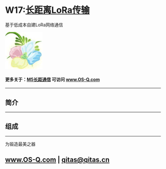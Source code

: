 ﻿# W17:[长距离LoRa传输](https://github.com/OS-Q/W17) 

基于低成本自建LoRa网络通信

[![sites](OS-Q/OS-Q.png)](http://www.OS-Q.com)

#### 更多关于：[M5长距通信](https://github.com/OS-Q/M5) 可访问 www.OS-Q.com

---

## 简介



---

## 组成


---

为锻造最美之器

##  www.OS-Q.com   |   qitas@qitas.cn

